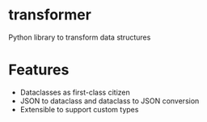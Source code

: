 # transformer
Python library to transform data structures

# Features
- Dataclasses as first-class citizen
- JSON to dataclass and dataclass to JSON conversion
- Extensible to support custom types
